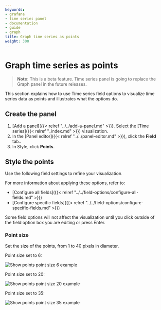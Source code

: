 ```yaml
---
keywords:
- grafana
- time series panel
- documentation
- guide
- graph
title: Graph time series as points
weight: 300
---
```


# Graph time series as points

> **Note:** This is a beta feature. Time series panel is going to replace the Graph panel in the future releases.

This section explains how to use Time series field options to visualize time series data as points and illustrates what the options do.

## Create the panel

1. [Add a panel]({{< relref "../../add-a-panel.md" >}}). Select the [Time series]({{< relref "_index.md" >}}) visualization.
1. In the [Panel editor]({{< relref "../../panel-editor.md" >}}), click the **Field** tab..
1. In Style, click **Points**.

## Style the points

Use the following field settings to refine your visualization.

For more information about applying these options, refer to:

- [Configure all fields]({{< relref "../../field-options/configure-all-fields.md" >}})
- [Configure specific fields]({{< relref "../../field-options/configure-specific-fields.md" >}})

Some field options will not affect the visualization until you click outside of the field option box you are editing or press Enter.

### Point size

Set the size of the points, from 1 to 40 pixels in diameter.

Point size set to 6:

![Show points point size 6 example](/static/img/docs/time-series-panel/points-graph-show-points-6-7-4.png)

Point size set to 20:

![Show points point size 20 example](/static/img/docs/time-series-panel/points-graph-show-points-20-7-4.png)

Point size set to 35:

![Show points point size 35 example](/static/img/docs/time-series-panel/points-graph-show-points-35-7-4.png)
